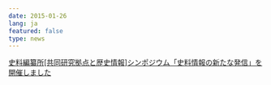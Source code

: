 ```yaml
---
date: 2015-01-26
lang: ja
featured: false
type: news
---
```

<a href="/news/2014/event_20150124.html" target="_blank">史料編纂所[共同研究拠点と歴史情報]シンポジウム「史料情報の新たな発信」を開催しました</a>
